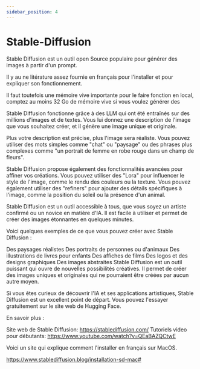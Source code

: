 ```yaml
---
sidebar_position: 4
---
```



# Stable-Diffusion

Stable Diffusion est un outil open Source populaire pour générer des images à partir d'un prompt.

Il y au ne litérature assez fournie en français pour l'installer et pour expliquer son fonctionnement.

Il faut toutefois une mémoire vive importante pour le faire fonction en local, comptez au moins 32 Go de mémoire vive si vous voulez générer des 

Stable Diffusion fonctionne grâce à des LLM qui ont été entraînés sur des millions d'images et de textes. Vous lui donnez une description de l'image que vous souhaitez créer, et il génère une image unique et originale.

Plus votre description est précise, plus l'image sera réaliste. Vous pouvez utiliser des mots simples comme "chat" ou "paysage" ou des phrases plus complexes comme "un portrait de femme en robe rouge dans un champ de fleurs".

Stable Diffusion propose également des fonctionnalités avancées pour affiner vos créations. Vous pouvez utiliser des "Lora" pour influencer le style de l'image, comme le rendu des couleurs ou la texture. Vous pouvez également utiliser des "refiners" pour ajouter des détails spécifiques à l'image, comme la position du soleil ou la présence d'un animal.

Stable Diffusion est un outil accessible à tous, que vous soyez un artiste confirmé ou un novice en matière d'IA. Il est facile à utiliser et permet de créer des images étonnantes en quelques minutes.

Voici quelques exemples de ce que vous pouvez créer avec Stable Diffusion :

Des paysages réalistes
Des portraits de personnes ou d'animaux
Des illustrations de livres pour enfants
Des affiches de films
Des logos et des designs graphiques
Des images abstraites
Stable Diffusion est un outil puissant qui ouvre de nouvelles possibilités créatives. Il permet de créer des images uniques et originales qui ne pourraient être créées par aucun autre moyen.

Si vous êtes curieux de découvrir l'IA et ses applications artistiques, Stable Diffusion est un excellent point de départ. Vous pouvez l'essayer gratuitement sur le site web de Hugging Face.

En savoir plus :

Site web de Stable Diffusion: https://stablediffusion.com/
Tutoriels video pour débutants: https://www.youtube.com/watch?v=QEaBAZQCtwE

Voici un site qui explique comment l'installer en français sur MacOS.

https://www.stablediffusion.blog/installation-sd-mac#